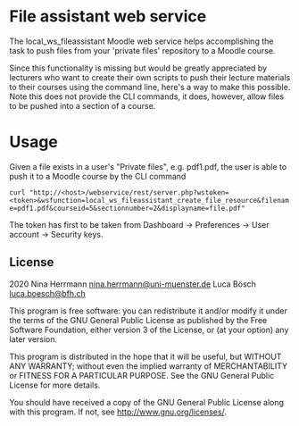 # File assistant web service #

The local_ws_fileassistant Moodle web service helps accomplishing the task to push files from your 'private files' repository to a
Moodle course.

Since this functionality is missing but would be greatly appreciated by lecturers who want to create their own scripts to push their
lecture materials to their courses using the command line, here's a way to make this possible. Note this does not provide the
CLI commands, it does, however, allow files to be pushed into a section of a course.

# Usage #

Given a file exists in a user's "Private files", e.g. pdf1.pdf, the user is able to push it to a Moodle course by the CLI command

`curl "http://<host>/webservice/rest/server.php?wstoken=<token>&wsfunction=local_ws_fileassistant_create_file_resource&filename=pdf1.pdf&courseid=5&sectionnumber=2&displayname=file.pdf"`

The token has first to be taken from Dashboard → Preferences → User account → Security keys.

## License ##

2020 Nina Herrmann <nina.herrmann@uni-muenster.de> Luca Bösch <luca.boesch@bfh.ch>

This program is free software: you can redistribute it and/or modify it under
the terms of the GNU General Public License as published by the Free Software
Foundation, either version 3 of the License, or (at your option) any later
version.

This program is distributed in the hope that it will be useful, but WITHOUT ANY
WARRANTY; without even the implied warranty of MERCHANTABILITY or FITNESS FOR A
PARTICULAR PURPOSE.  See the GNU General Public License for more details.

You should have received a copy of the GNU General Public License along with
this program.  If not, see <http://www.gnu.org/licenses/>.
